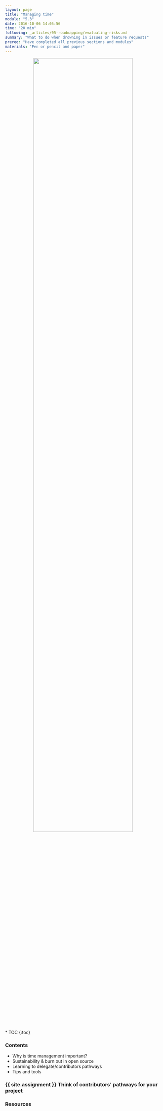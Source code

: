```yaml
---
layout: page
title: "Managing time"
module: "5.3"
date: 2016-10-06 14:05:56
time: "20 min"
following: _articles/05-roadmapping/evaluating-risks.md
summary: "What to do when drowning in issues or feature requests"
prereq: "Have completed all previous sections and modules"
materials: "Pen or pencil and paper"
---
```

<p align="center">
<img src="https://raw.githubusercontent.com/ohwmakers/OHM-curriculum/gh-pages/img/work_in_progress_banner.svg" width="80%"/>
</p>
* TOC
{:toc}

### Contents
- Why is time management important?
- Sustainability & burn out in open source
- Learning to delegate/contributors pathways
- Tips and tools

### {{ site.assignment }} Think of contributors' pathways for your project

### Resources
